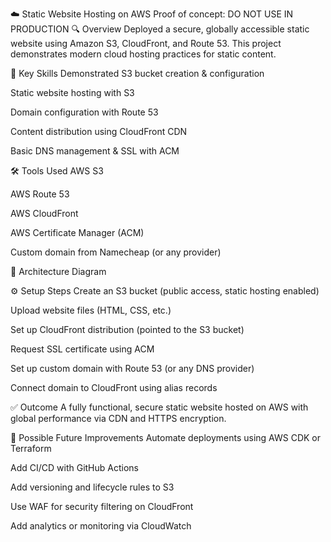 ☁️ Static Website Hosting on AWS
Proof of concept: DO NOT USE IN PRODUCTION
🔍 Overview
Deployed a secure, globally accessible static website using Amazon S3, CloudFront, and Route 53. This project demonstrates modern cloud hosting practices for static content.

🧠 Key Skills Demonstrated
S3 bucket creation & configuration


Static website hosting with S3


Domain configuration with Route 53


Content distribution using CloudFront CDN


Basic DNS management & SSL with ACM



🛠️ Tools Used
AWS S3


AWS Route 53


AWS CloudFront


AWS Certificate Manager (ACM)


Custom domain from Namecheap (or any provider)



🧱 Architecture Diagram



⚙️ Setup Steps
Create an S3 bucket (public access, static hosting enabled)


Upload website files (HTML, CSS, etc.)


Set up CloudFront distribution (pointed to the S3 bucket)


Request SSL certificate using ACM


Set up custom domain with Route 53 (or any DNS provider)


Connect domain to CloudFront using alias records



✅ Outcome
A fully functional, secure static website hosted on AWS with global performance via CDN and HTTPS encryption.

🔧 Possible Future Improvements
Automate deployments using AWS CDK or Terraform


Add CI/CD with GitHub Actions


Add versioning and lifecycle rules to S3


Use WAF for security filtering on CloudFront


Add analytics or monitoring via CloudWatch
